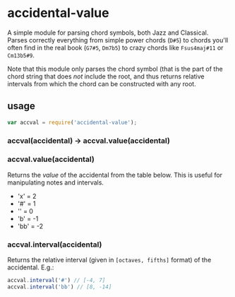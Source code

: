 # accidental-value

A simple module for parsing chord symbols, both Jazz and Classical.
Parses correctly everything from simple power chords (`D#5`) to chords you'll
often find in the real book (`G7#5`, `Dm7b5`) to crazy chords like
`Fsus4maj#11` or `Cm13b5#9`.

Note that this module only parses the chord symbol (that is the part of the
chord string that does *not* include the root, and thus returns relative
intervals from which the chord can be constructed with any root.

## usage

```js
var accval = require('accidental-value');
```

### accval(accidental) -> accval.value(accidental)

### accval.value(accidental)

Returns the *value* of the accidental from the table below.
This is useful for manipulating notes and intervals.

 - 'x' = 2
 - '#' = 1
 - '' = 0
 - 'b' = -1
 - 'bb' = -2

### accval.interval(accidental)

Returns the relative interval (given in `[octaves, fifths]` format)
of the accidental. E.g.:
```js
accval.interval('#') // [-4, 7]
accval.interval('bb') // [8, -14]
```
